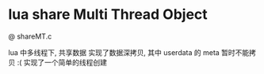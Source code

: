 # lua share Multi Thread Object 

@ shareMT.c

  lua 中多线程下, 共享数据
  实现了数据深拷贝, 其中 userdata 的 meta 暂时不能拷贝 :(
  实现了一个简单的线程创建
